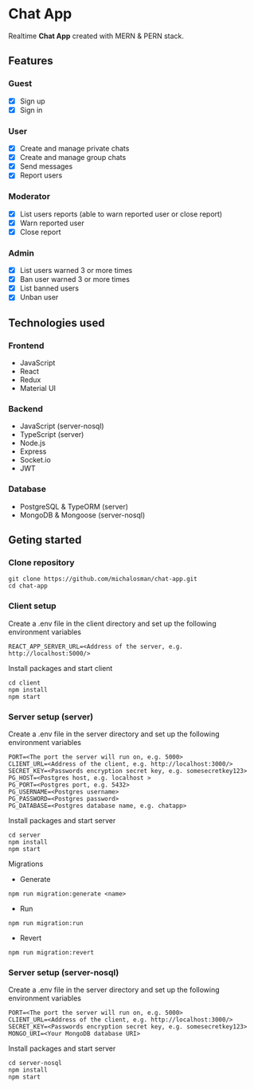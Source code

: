 # Chat App

Realtime **Chat App** created with MERN & PERN stack.

## Features

### Guest

- [x] Sign up
- [x] Sign in

### User

- [x] Create and manage private chats
- [x] Create and manage group chats
- [x] Send messages
- [x] Report users

### Moderator

- [x] List users reports (able to warn reported user or close report)
- [x] Warn reported user
- [x] Close report

### Admin

- [x] List users warned 3 or more times
- [x] Ban user warned 3 or more times
- [x] List banned users
- [x] Unban user

## Technologies used

### Frontend

- JavaScript
- React
- Redux
- Material UI

### Backend

- JavaScript (server-nosql)
- TypeScript (server)
- Node.js
- Express
- Socket.io
- JWT

### Database

- PostgreSQL & TypeORM (server)
- MongoDB & Mongoose (server-nosql)

## Geting started

### Clone repository

```
git clone https://github.com/michalosman/chat-app.git
cd chat-app
```

### Client setup

Create a .env file in the client directory and set up the following environment variables

```
REACT_APP_SERVER_URL=<Address of the server, e.g. http://localhost:5000/>
```

Install packages and start client

```
cd client
npm install
npm start
```

### Server setup (server)

Create a .env file in the server directory and set up the following environment variables

```
PORT=<The port the server will run on, e.g. 5000>
CLIENT_URL=<Address of the client, e.g. http://localhost:3000/>
SECRET_KEY=<Passwords encryption secret key, e.g. somesecretkey123>
PG_HOST=<Postgres host, e.g. localhost >
PG_PORT=<Postgres port, e.g. 5432>
PG_USERNAME=<Postgres username>
PG_PASSWORD=<Postgres password>
PG_DATABASE=<Postgres database name, e.g. chatapp>
```

Install packages and start server

```
cd server
npm install
npm start
```

Migrations

- Generate

```
npm run migration:generate <name>
```

- Run

```
npm run migration:run
```

- Revert

```
npm run migration:revert
```

### Server setup (server-nosql)

Create a .env file in the server directory and set up the following environment variables

```
PORT=<The port the server will run on, e.g. 5000>
CLIENT_URL=<Address of the client, e.g. http://localhost:3000/>
SECRET_KEY=<Passwords encryption secret key, e.g. somesecretkey123>
MONGO_URI=<Your MongoDB database URI>
```

Install packages and start server

```
cd server-nosql
npm install
npm start
```
